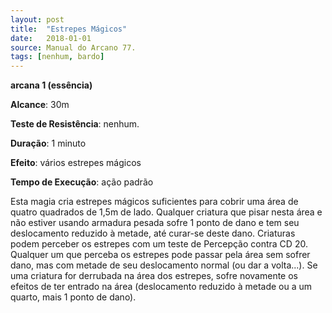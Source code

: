 ```yaml
---
layout: post
title:  "Estrepes Mágicos"
date:   2018-01-01
source: Manual do Arcano 77.
tags: [nenhum, bardo]
---
```


**arcana 1 (essência)**

**Alcance**: 30m

**Teste de Resistência**: nenhum.

**Duração**: 1 minuto

**Efeito**: vários estrepes mágicos

**Tempo de Execução**: ação padrão

Esta magia cria estrepes mágicos suficientes para cobrir uma área de quatro quadrados de 1,5m de lado. Qualquer criatura que pisar nesta área e não estiver usando armadura pesada sofre 1 ponto de dano e tem seu deslocamento reduzido à metade, até curar-se deste dano. Criaturas podem perceber os estrepes com um teste de Percepção contra CD 20. Qualquer um que perceba os estrepes pode passar pela área sem sofrer dano, mas com metade de seu deslocamento normal (ou dar a volta...). Se uma criatura for derrubada na área dos estrepes, sofre novamente os efeitos de ter entrado na área (deslocamento reduzido à metade ou a um quarto, mais 1 ponto de dano).
